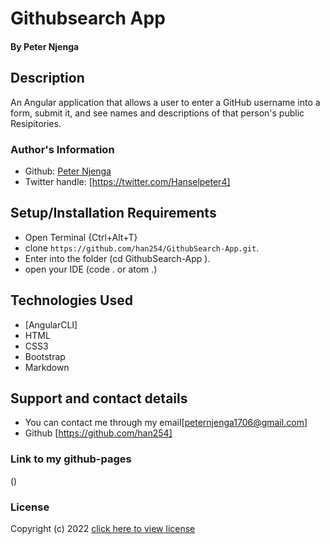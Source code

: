 # Githubsearch App

#### By **Peter Njenga**

## Description

An Angular application that allows a user to enter a GitHub username into a form, submit it, and see names and descriptions of that person's public Resipitories.

### Author's Information
* Github: [Peter Njenga](https://github.com/han254)
* Twitter handle: [https://twitter.com/Hanselpeter4]

## Setup/Installation Requirements
* Open Terminal {Ctrl+Alt+T}
* clone ```https://github.com/han254/GithubSearch-App.git```.
* Enter into the folder (cd GithubSearch-App ).
* open your IDE (code . or atom .) 

## Technologies Used
* [AngularCLI]
* HTML
* CSS3
* Bootstrap
* Markdown


## Support and contact details

* You can contact me through my email[peternjenga1706@gmail.com]
* Github [https://github.com/han254]

### Link to my github-pages
()
### License

Copyright (c) 2022 [click here to view license](LICENSE)